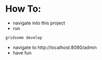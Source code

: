 # How To:

- navigate into this project
- run
```javascript
gridsome develop
```
- navigate to http://localhost:8080/admin
- have fun
